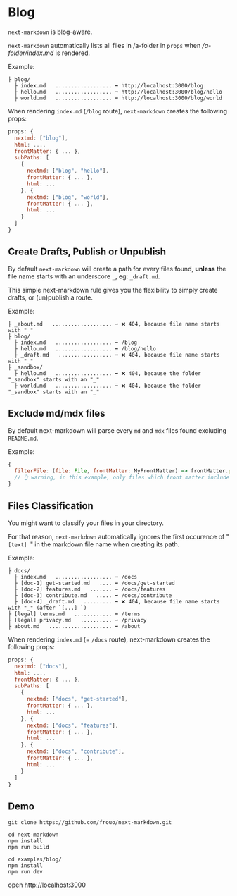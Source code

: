 # Blog

`next-markdown` is blog-aware.

`next-markdown` automatically lists all files in /a-folder in `props` when _/a-folder/index.md_ is rendered.

Example:

```
├ blog/
  ├ index.md   .................. ➡️ http://localhost:3000/blog
  ├ hello.md   .................. ➡️ http://localhost:3000/blog/hello
  ├ world.md   .................. ➡️ http://localhost:3000/blog/world
```

When rendering `index.md` (`/blog` route), `next-markdown` creates the following props:

```js
props: {
  nextmd: ["blog"],
  html: ...,
  frontMatter: { ... },
  subPaths: [
    {
      nextmd: ["blog", "hello"],
      frontMatter: { ... },
      html: ...
    }, {
      nextmd: ["blog", "world"],
      frontMatter: { ... },
      html: ...
    }
  ]
}
```

## Create Drafts, Publish or Unpublish

By default `next-markdown` will create a path for every files found, **unless** the file name starts with an underscore `_`, eg: `_draft.md`.

This simple next-markdown rule gives you the flexibility to simply create drafts, or (un)publish a route.

Example:

```
├ _about.md   ................... ➡️ ❌ 404, because file name starts with "_"
├ blog/
  ├ index.md   .................. ➡️ /blog
  ├ hello.md   .................. ➡️ /blog/hello
  ├ _draft.md   ................. ➡️ ❌ 404, because file name starts with "_"
├ _sandbox/
  ├ hello.md   .................. ➡️ ❌ 404, because the folder "_sandbox" starts with an "_"
  ├ world.md   .................. ➡️ ❌ 404, because the folder "_sandbox" starts with an "_"
```

## Exclude md/mdx files

By default next-markdown will parse every `md` and `mdx` files found excluding `README.md`.

Example:

```javascript
{
  filterFile: (file: File, frontMatter: MyFrontMatter) => frontMatter.publish === true;
  // 👆 warning, in this example, only files which front matter includes the `publish: true` statement will be rendered.
}
```

## Files Classification

You might want to classify your files in your directory.

For that reason, `next-markdown` automatically ignores the first occurence of "`[text] `" in the markdown file name when creating its path.

Example:

```
├ docs/
  ├ index.md   .................. ➡️ /docs
  ├ [doc-1] get-started.md   .... ➡️ /docs/get-started
  ├ [doc-2] features.md   ....... ➡️ /docs/features
  ├ [doc-3] contribute.md   ..... ➡️ /docs/contribute
  ├ [doc-4] _draft.md   ......... ➡️ ❌ 404, because file name starts with "_" (after `[...] `)
├ [legal] terms.md   ............ ➡️ /terms
├ [legal] privacy.md   .......... ➡️ /privacy
├ about.md   .................... ➡️ /about
```

When rendering `index.md` (= `/docs` route), next-markdown creates the following props:

```js
props: {
  nextmd: ["docs"],
  html: ...,
  frontMatter: { ... },
  subPaths: [
    {
      nextmd: ["docs", "get-started"],
      frontMatter: { ... },
      html: ...
    }, {
      nextmd: ["docs", "features"],
      frontMatter: { ... },
      html: ...
    }, {
      nextmd: ["docs", "contribute"],
      frontMatter: { ... },
      html: ...
    }
  ]
}
```

## Demo

```shell
git clone https://github.com/frouo/next-markdown.git

cd next-markdown
npm install
npm run build

cd examples/blog/
npm install
npm run dev
```

open [http://localhost:3000](http://localhost:3000)
